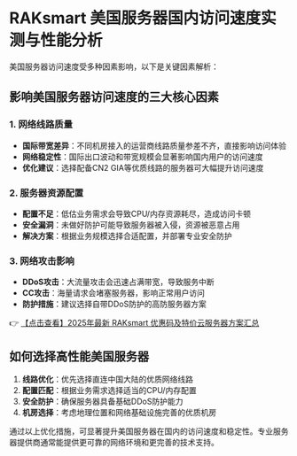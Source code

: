 # RAKsmart 美国服务器国内访问速度实测与性能分析

美国服务器访问速度受多种因素影响，以下是关键因素解析：

## 影响美国服务器访问速度的三大核心因素

### 1. 网络线路质量
- **国际带宽差异**：不同机房接入的运营商线路质量参差不齐，直接影响访问体验
- **网络稳定性**：国际出口波动和带宽规模会显著影响国内用户的访问速度
- **优化建议**：选择配备CN2 GIA等优质线路的服务器可大幅提升访问速度

### 2. 服务器资源配置
- **配置不足**：低估业务需求会导致CPU/内存资源耗尽，造成访问卡顿
- **安全漏洞**：未做好防护可能导致服务器被入侵，资源被恶意占用
- **解决方案**：根据业务规模选择合适配置，并部署专业安全防护

### 3. 网络攻击影响
- **DDoS攻击**：大流量攻击会迅速占满带宽，导致服务中断
- **CC攻击**：海量请求会堵塞服务器，影响正常用户访问
- **防护措施**：建议选择自带DDoS防护的高防服务器方案

👉 [【点击查看】2025年最新 RAKsmart 优惠码及特价云服务器方案汇总](https://bit.ly/raksmart)

## 如何选择高性能美国服务器
1. **线路优化**：优先选择直连中国大陆的优质网络线路
2. **配置匹配**：根据业务需求选择适当的CPU/内存配置
3. **安全防护**：确保服务器具备基础DDoS防护能力
4. **机房选择**：考虑地理位置和网络基础设施完善的优质机房

通过以上优化措施，可显著提升美国服务器在国内的访问速度和稳定性。专业服务器提供商通常能提供更可靠的网络环境和更完善的技术支持。